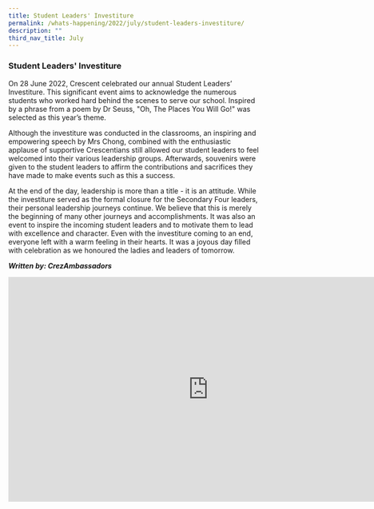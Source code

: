 ```yaml
---
title: Student Leaders' Investiture
permalink: /whats-happening/2022/july/student-leaders-investiture/
description: ""
third_nav_title: July
---
```

### **Student Leaders' Investiture**
On 28 June 2022, Crescent celebrated our annual Student Leaders’ Investiture. This significant event aims to acknowledge the numerous students who worked hard behind the scenes to serve our school. Inspired by a phrase from a poem by Dr Seuss, "Oh, The Places You Will Go!" was selected as this year’s theme.

Although the investiture was conducted in the classrooms, an inspiring and empowering speech by Mrs Chong, combined with the enthusiastic applause of supportive Crescentians still allowed our student leaders to feel welcomed into their various leadership groups. Afterwards, souvenirs were given to the student leaders to affirm the contributions and sacrifices they have made to make events such as this a success.

At the end of the day, leadership is more than a title - it is an attitude. While the investiture served as the formal closure for the Secondary Four leaders, their personal leadership journeys continue. We believe that this is merely the beginning of many other journeys and accomplishments. It was also an event to inspire the incoming student leaders and to motivate them to lead with excellence and character. Even with the investiture coming to an end, everyone left with a warm feeling in their hearts. It was a joyous day filled with celebration as we honoured the ladies and leaders of tomorrow.

**_Written by: CrezAmbassadors_**

<iframe allowfullscreen="true" height="450" width="800" frameborder="0" src="https://docs.google.com/presentation/d/e/2PACX-1vTFpjxZe8exO1F4Vo8B5tlUqeyNyUP6rC4bq97XxT-KfeqAFnTt15xXkNioQM5K4ErNKexy0VmzqEHS/embed?start=false&amp;loop=false&amp;delayms=3000"></iframe>